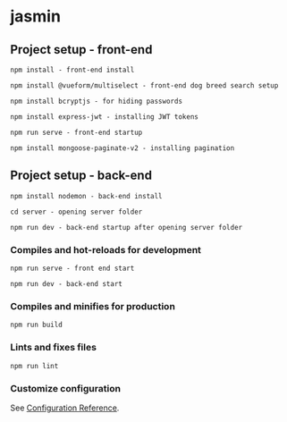# jasmin

## Project setup - front-end
```
npm install - front-end install
```
```
npm install @vueform/multiselect - front-end dog breed search setup
```
```
npm install bcryptjs - for hiding passwords
```
```
npm install express-jwt - installing JWT tokens
```
```
npm run serve - front-end startup 
```
```
npm install mongoose-paginate-v2 - installing pagination 
```

## Project setup - back-end
```
npm install nodemon - back-end install
```
```
cd server - opening server folder
```
```
npm run dev - back-end startup after opening server folder
```

### Compiles and hot-reloads for development
```
npm run serve - front end start
```
```
npm run dev - back-end start
```

### Compiles and minifies for production
```
npm run build
```

### Lints and fixes files
```
npm run lint
```

### Customize configuration
See [Configuration Reference](https://cli.vuejs.org/config/).

